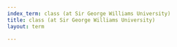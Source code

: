 ```yaml
---
index_term: class (at Sir George Williams University)
title: class (at Sir George Williams University)
layout: term

---
```

